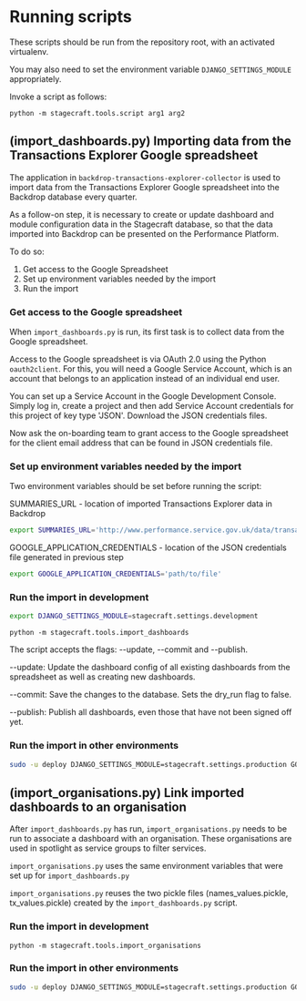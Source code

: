 # Running scripts

These scripts should be run from the repository root,
with an activated virtualenv.

You may also need to set the environment variable `DJANGO_SETTINGS_MODULE`
appropriately.

Invoke a script as follows:

```
python -m stagecraft.tools.script arg1 arg2
```

## (import_dashboards.py) Importing data from the Transactions Explorer Google spreadsheet

The application in `backdrop-transactions-explorer-collector` is used to import data
from the Transactions Explorer Google spreadsheet into the Backdrop database every quarter.

As a follow-on step, it is necessary to create or update dashboard and module
configuration data in the Stagecraft database, so that the data imported into
Backdrop can be presented on the Performance Platform.

To do so:

1. Get access to the Google Spreadsheet
2. Set up environment variables needed by the import
3. Run the import

### Get access to the Google spreadsheet

When `import_dashboards.py` is run, its first task is to collect data from the Google spreadsheet.

Access to the Google spreadsheet is via OAuth 2.0 using the Python `oauth2client`. For this,
you will need a Google Service Account, which is an account that belongs to an application
instead of an individual end user.

You can set up a Service Account in the Google Development Console. Simply log in,
create a project and then add Service Account credentials for this project of key
type 'JSON'. Download the JSON credentials files.

Now ask the on-boarding team to grant access to the Google spreadsheet for the client
email address that can be found in JSON credentials file.

### Set up environment variables needed by the import

Two environment variables should be set before running the script:

SUMMARIES_URL - location of imported Transactions Explorer data in Backdrop

```bash
export SUMMARIES_URL='http://www.performance.service.gov.uk/data/transactional-services/summaries'
```

GOOGLE_APPLICATION_CREDENTIALS - location of the JSON credentials file generated in previous step

```bash
export GOOGLE_APPLICATION_CREDENTIALS='path/to/file'
```

### Run the import in development

```bash
export DJANGO_SETTINGS_MODULE=stagecraft.settings.development
```

```
python -m stagecraft.tools.import_dashboards
```

The script accepts the flags: --update, --commit and --publish.

--update: Update the dashboard config of all existing dashboards from the spreadsheet as well as creating new dashboards.

--commit: Save the changes to the database. Sets the dry_run flag to false.

--publish: Publish all dashboards, even those that have not been signed off yet.

### Run the import in other environments

```bash
sudo -u deploy DJANGO_SETTINGS_MODULE=stagecraft.settings.production GOOGLE_APPLICATION_CREDENTIALS='path/to/file' SUMMARIES_URL='http://www.performance.service.gov.uk/data/transactional-services/summaries' venv/bin/python -m stagecraft.tools.import_dashboards --update --commit --publish
```

## (import_organisations.py) Link imported dashboards to an organisation

After `import_dashboards.py` has run, `import_organisations.py` needs to be run to associate a dashboard with an organisation.  These organisations are used in spotlight as service groups to filter services.

`import_organisations.py` uses the same environment variables that were set up for `import_dashboards.py`

`import_organisations.py` reuses the two pickle files (names_values.pickle, tx_values.pickle) created by the `import_dashboards.py` script.


### Run the import in development

```
python -m stagecraft.tools.import_organisations
```

### Run the import in other environments

```bash
sudo -u deploy DJANGO_SETTINGS_MODULE=stagecraft.settings.production GOOGLE_APPLICATION_CREDENTIALS='path/to/file' venv/bin/python -m stagecraft.tools.import_organisations
```
